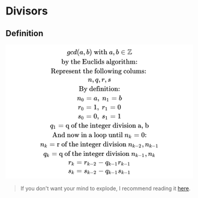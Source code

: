 # Divisors
## Definition
![Definition of the extended Euclidean algorithm](definition.png)
> If you don't want your mind to explode, I recommend reading it
> [here](https://en.wikipedia.org/wiki/Extended_Euclidean_algorithm).
